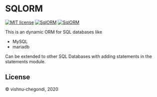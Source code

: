 # SQLORM

[![MIT license](https://img.shields.io/badge/license-MIT-brightgreen.svg)](https://opensource.org/licenses/MIT)
[![SqlORM](https://github.com/codeamenity/sqlorm/workflows/SqlORM/badge.svg)](https://github.com/codeamenity/sqlorm/actions?query=workflow%3ASqlORM)
[![SqlORM](https://github.com/codeamenity/sqlorm/workflows/SqlORM/badge.svg?event=issues)](https://github.com/codeamenity/sqlorm/issues)

This is an dynamic ORM for SQL databases like

- MySQL
- mariadb

Can be extended to other SQL Databases with adding statements in the statements module.

## License

© vishnu-chegondi, 2020